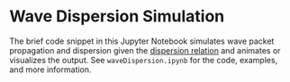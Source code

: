 # Wave Dispersion Simulation
The brief code snippet in this Jupyter Notebook simulates wave packet propagation and dispersion given the [dispersion relation](https://en.wikipedia.org/wiki/Dispersion_relation) and animates or visualizes the output.  See `waveDispersion.ipynb` for the code, examples, and more information.
